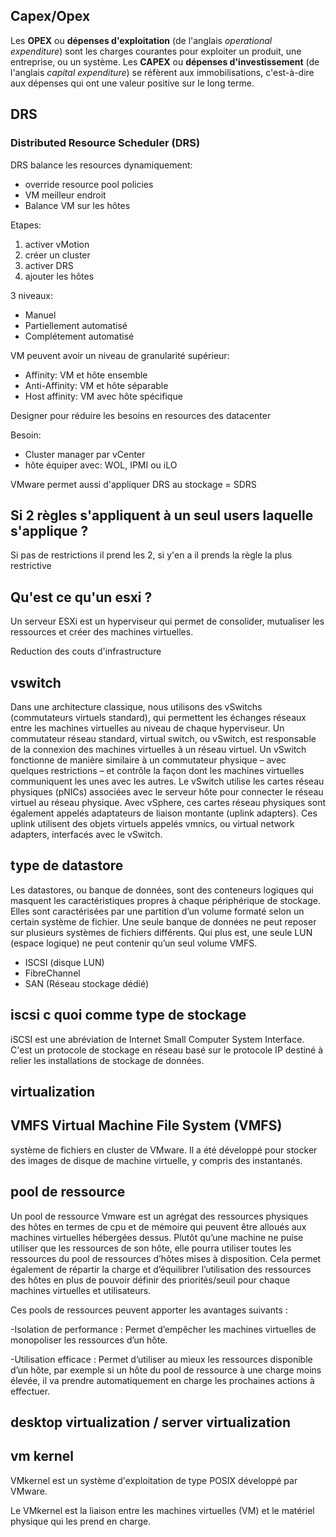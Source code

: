 ## Capex/Opex

Les **OPEX** ou **dépenses d'exploitation** (de l'anglais *operational expenditure*) sont les charges courantes pour exploiter un produit, une entreprise, ou un système. Les **CAPEX** ou **dépenses d'investissement** (de l'anglais *capital expenditure*) se réfèrent aux immobilisations, c'est-à-dire aux dépenses qui ont une valeur positive sur le long terme.

## DRS

### Distributed Resource Scheduler (DRS)

DRS balance les resources dynamiquement:

- override resource pool policies
- VM meilleur endroit
- Balance VM sur les hôtes

Etapes:

1. activer vMotion
2. créer un cluster
3. activer DRS
4. ajouter les hôtes

3 niveaux:

- Manuel
- Partiellement automatisé
- Complétement automatisé

VM peuvent avoir un niveau de granularité supérieur:

- Affinity: VM et hôte ensemble
- Anti-Affinity: VM et hôte séparable
- Host affinity: VM avec hôte spécifique

Designer pour réduire les besoins en resources des datacenter

Besoin:

- Cluster manager par vCenter
- hôte équiper avec: WOL, IPMI ou iLO

VMware permet aussi d'appliquer DRS au stockage = SDRS

## Si 2 règles s'appliquent à un seul users laquelle s'applique ?

Si pas de restrictions il prend les 2, si y'en a il prends la règle la plus restrictive

## Qu'est ce qu'un esxi ?

Un serveur ESXi est un hyperviseur qui permet de consolider, mutualiser les ressources et créer des machines virtuelles.

Reduction des couts d'infrastructure

## vswitch

Dans une architecture classique, nous utilisons des vSwitchs (commutateurs virtuels standard), qui permettent les échanges réseaux entre les machines virtuelles au niveau de chaque hyperviseur.
Un commutateur réseau standard, virtual switch, ou vSwitch, est responsable de la connexion des machines virtuelles à un réseau virtuel. Un vSwitch fonctionne de manière similaire à un commutateur physique – avec quelques restrictions – et contrôle la façon dont les machines virtuelles communiquent les unes avec les autres.
Le vSwitch utilise les cartes réseau physiques (pNICs) associées avec le serveur hôte pour connecter le réseau virtuel au réseau physique. Avec vSphere, ces cartes réseau physiques sont également appelés adaptateurs de liaison montante (uplink adapters). Ces uplink utilisent des objets virtuels appelés vmnics, ou virtual network adapters, interfacés avec le vSwitch.

## type de datastore

Les datastores, ou banque de données, sont des conteneurs logiques qui masquent les caractéristiques propres à chaque périphérique de stockage. Elles sont caractérisées par une partition d’un volume formaté selon un certain système de fichier. Une seule banque de données ne peut reposer sur plusieurs systèmes de fichiers différents. Qui plus est, une seule LUN (espace logique) ne peut contenir qu’un seul volume VMFS.

- ISCSI (disque LUN)
- FibreChannel
- SAN (Réseau stockage dédié) 

## iscsi c quoi comme type de stockage

iSCSI est une abréviation de Internet Small Computer System Interface. C'est un protocole de stockage en réseau basé sur le protocole IP destiné à relier les installations de stockage de données.

## virtualization



## VMFS Virtual Machine File System (VMFS)

système de fichiers en cluster de VMware. Il a été développé pour stocker des images de disque de machine virtuelle, y compris des instantanés.

## pool de ressource

Un pool de ressource Vmware est un agrégat des ressources physiques des hôtes en termes de cpu et de mémoire qui peuvent être alloués aux machines virtuelles hébergées dessus. Plutôt qu’une machine ne puise utiliser que les ressources de son hôte, elle pourra utiliser toutes les ressources du pool de ressources d’hôtes mises à disposition. Cela permet également de répartir la charge et d’équilibrer l’utilisation des ressources des hôtes en plus de pouvoir définir des priorités/seuil pour chaque machines virtuelles et utilisateurs.

Ces pools de ressources peuvent apporter les avantages suivants :

-Isolation de performance : Permet d’empêcher les machines virtuelles de monopoliser les ressources d’un hôte.

-Utilisation efficace : Permet d’utiliser au mieux les ressources disponible d’un hôte, par exemple si un hôte du pool de ressource à une charge moins élevée, il va prendre automatiquement en charge les prochaines actions à effectuer.

## desktop virtualization / server virtualization

## vm kernel

VMkernel est un système d'exploitation de type POSIX développé par VMware. 

Le VMkernel est la liaison entre les machines virtuelles (VM) et le matériel physique qui les prend en charge.  